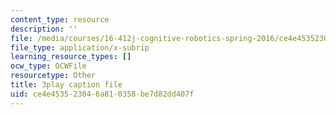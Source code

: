```yaml
---
content_type: resource
description: ''
file: /media/courses/16-412j-cognitive-robotics-spring-2016/ce4e453523046a810358be7d82dd407f_qgL0cA7GkJo.srt
file_type: application/x-subrip
learning_resource_types: []
ocw_type: OCWFile
resourcetype: Other
title: 3play caption file
uid: ce4e4535-2304-6a81-0358-be7d82dd407f
---
```

